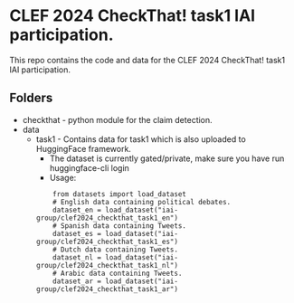 # CLEF 2024 CheckThat! task1 IAI participation.

This repo contains the code and data for the CLEF 2024 CheckThat! task1 IAI participation.

## Folders
* checkthat - python module for the claim detection.
* data
  * task1 - Contains data for task1 which is also uploaded to HuggingFace framework.
    * The dataset is currently gated/private, make sure you have run huggingface-cli login
    * Usage: 
    ```
        from datasets import load_dataset
        # English data containing political debates.
        dataset_en = load_dataset("iai-group/clef2024_checkthat_task1_en")
        # Spanish data containing Tweets.
        dataset_es = load_dataset("iai-group/clef2024_checkthat_task1_es")
        # Dutch data containing Tweets.
        dataset_nl = load_dataset("iai-group/clef2024_checkthat_task1_nl")
        # Arabic data containing Tweets.
        dataset_ar = load_dataset("iai-group/clef2024_checkthat_task1_ar")
    ```